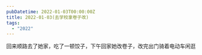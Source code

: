 ```yaml
---
pubDatetime: 2022-01-03T00:00:00Z
title: 2022-01-03(去学校拿卷子改)
tags:
  - "2022"
---
```


回来顺路去了她家，吃了一顿饺子，下午回家她改卷子，改完出门骑着电动车闲逛

